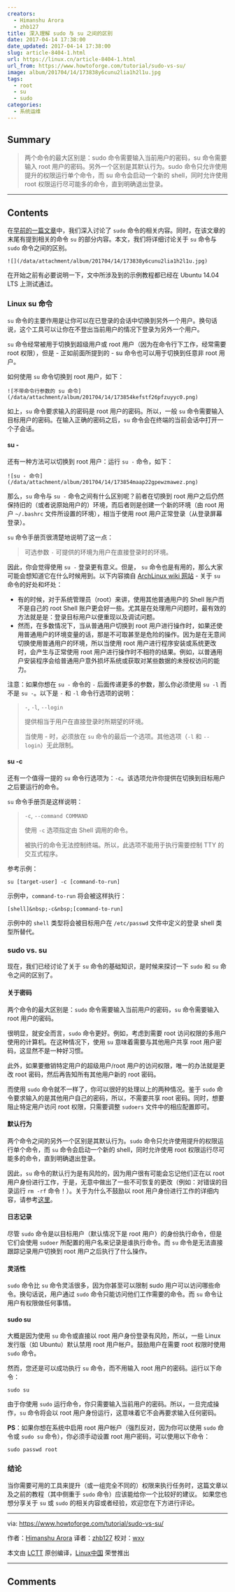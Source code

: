 ```yaml
---
creators:
  - Himanshu Arora
  - zhb127
title: 深入理解 sudo 与 su 之间的区别
date: 2017-04-14 17:38:00
date_updated: 2017-04-14 17:38:00
slug: article-8404-1.html
url: https://linux.cn/article-8404-1.html
url_from: https://www.howtoforge.com/tutorial/sudo-vs-su/
image: album/201704/14/173838y6cunu2lia1h2l1u.jpg
tags:
  - root
  - su
  - sudo
categories:
  - 系统运维
---
```


## Summary

> 两个命令的最大区别是：sudo 命令需要输入当前用户的密码，su 命令需要输入 root 用户的密码。另外一个区别是其默认行为。sudo 命令只允许使用提升的权限运行单个命令，而 su 命令会启动一个新的 shell，同时允许使用 root 权限运行尽可能多的命令，直到明确退出登录。

***

<!-- more -->

## Contents

在[早前的一篇文章](https://www.howtoforge.com/tutorial/sudo-beginners-guide/)中，我们深入讨论了 `sudo` 命令的相关内容。同时，在该文章的末尾有提到相关的命令 `su` 的部分内容。本文，我们将详细讨论关于 `su` 命令与 `sudo` 命令之间的区别。

`![](/data/attachment/album/201704/14/173838y6cunu2lia1h2l1u.jpg)`

在开始之前有必要说明一下，文中所涉及到的示例教程都已经在 Ubuntu 14.04 LTS 上测试通过。

### Linux su 命令

`su` 命令的主要作用是让你可以在已登录的会话中切换到另外一个用户。换句话说，这个工具可以让你在不登出当前用户的情况下登录为另外一个用户。

`su` 命令经常被用于切换到超级用户或 root 用户（因为在命令行下工作，经常需要 root 权限），但是 - 正如前面所提到的 - su 命令也可以用于切换到任意非 root 用户。

如何使用 `su` 命令切换到 root 用户，如下：

`![不带命令行参数的 su 命令](/data/attachment/album/201704/14/173854kefstf26pfzuyyc0.png)`

如上，`su` 命令要求输入的密码是 root 用户的密码。所以，一般 `su` 命令需要输入目标用户的密码。在输入正确的密码之后，`su` 命令会在终端的当前会话中打开一个子会话。

#### su -

还有一种方法可以切换到 root 用户：运行 `su -` 命令，如下：

`![su - 命令](/data/attachment/album/201704/14/173854maap22gpewzmawez.png)`

那么，`su` 命令与 `su -` 命令之间有什么区别呢？前者在切换到 root 用户之后仍然保持旧的（或者说原始用户的）环境，而后者则是创建一个新的环境（由 root 用户 `~/.bashrc` 文件所设置的环境），相当于使用 root 用户正常登录（从登录屏幕登录）。

`su` 命令手册页很清楚地说明了这一点：

> 
> 可选参数 `-` 可提供的环境为用户在直接登录时的环境。
> 
> 
> 

因此，你会觉得使用 `su -` 登录更有意义。但是， `su` 命令也是有用的，那么大家可能会想知道它在什么时候用到。以下内容摘自 [ArchLinux wiki 网站](https://wiki.archlinux.org/index.php/Su) - 关于 `su` 命令的好处和坏处：

* 有的时候，对于系统管理员（root）来讲，使用其他普通用户的 Shell 账户而不是自己的 root Shell 账户更会好一些。尤其是在处理用户问题时，最有效的方法就是是：登录目标用户以便重现以及调试问题。
* 然而，在多数情况下，当从普通用户切换到 root 用户进行操作时，如果还使用普通用户的环境变量的话，那是不可取甚至是危险的操作。因为是在无意间切换使用普通用户的环境，所以当使用 root 用户进行程序安装或系统更改时，会产生与正常使用 root 用户进行操作时不相符的结果。例如，以普通用户安装程序会给普通用户意外损坏系统或获取对某些数据的未授权访问的能力。

注意：如果你想在 `su -` 命令的 `-` 后面传递更多的参数，那么你必须使用 `su -l` 而不是 `su -`。以下是 `-` 和 `-l` 命令行选项的说明：

> 
> `-`, `-l`, `--login`
> 
> 
> 提供相当于用户在直接登录时所期望的环境。
> 
> 
> 当使用 - 时，必须放在 `su` 命令的最后一个选项。其他选项（`-l` 和 `--login`）无此限制。
> 
> 
> 

#### su -c

还有一个值得一提的 `su` 命令行选项为：`-c`。该选项允许你提供在切换到目标用户之后要运行的命令。

`su` 命令手册页是这样说明：

> 
> `-c`, `--command COMMAND`
> 
> 
> 使用 `-c` 选项指定由 Shell 调用的命令。
> 
> 
> 被执行的命令无法控制终端。所以，此选项不能用于执行需要控制 TTY 的交互式程序。
> 
> 
> 

参考示例：

```shell
su [target-user] -c [command-to-run]
```

示例中，`command-to-run` 将会被这样执行：

```shell
[shell]&nbsp;-c&nbsp;[command-to-run]
```

示例中的 `shell` 类型将会被目标用户在 `/etc/passwd` 文件中定义的登录 shell 类型所替代。

### sudo vs. su

现在，我们已经讨论了关于 `su` 命令的基础知识，是时候来探讨一下 `sudo` 和 `su` 命令之间的区别了。

#### 关于密码

两个命令的最大区别是：`sudo` 命令需要输入当前用户的密码，`su` 命令需要输入 root 用户的密码。

很明显，就安全而言，`sudo` 命令更好。例如，考虑到需要 root 访问权限的多用户使用的计算机。在这种情况下，使用 `su` 意味着需要与其他用户共享 root 用户密码，这显然不是一种好习惯。

此外，如果要撤销特定用户的超级用户/root 用户的访问权限，唯一的办法就是更改 root 密码，然后再告知所有其他用户新的 root 密码。

而使用 `sudo` 命令就不一样了，你可以很好的处理以上的两种情况。鉴于 `sudo` 命令要求输入的是其他用户自己的密码，所以，不需要共享 root 密码。同时，想要阻止特定用户访问 root 权限，只需要调整 `sudoers` 文件中的相应配置即可。

#### 默认行为

两个命令之间的另外一个区别是其默认行为。`sudo` 命令只允许使用提升的权限运行单个命令，而 `su` 命令会启动一个新的 shell，同时允许使用 root 权限运行尽可能多的命令，直到明确退出登录。

因此，`su` 命令的默认行为是有风险的，因为用户很有可能会忘记他们正在以 root 用户身份进行工作，于是，无意中做出了一些不可恢复的更改（例如：对错误的目录运行 `rm -rf` 命令！）。关于为什么不鼓励以 root 用户身份进行工作的详细内容，请参考[这里](http://askubuntu.com/questions/16178/why-is-it-bad-to-login-as-root)。

#### 日志记录

尽管 `sudo` 命令是以目标用户（默认情况下是 root 用户）的身份执行命令，但是它们会使用 `sudoer` 所配置的用户名来记录是谁执行命令。而 `su` 命令是无法直接跟踪记录用户切换到 root 用户之后执行了什么操作。

#### 灵活性

`sudo` 命令比 `su` 命令灵活很多，因为你甚至可以限制 sudo 用户可以访问哪些命令。换句话说，用户通过 `sudo` 命令只能访问他们工作需要的命令。而 `su` 命令让用户有权限做任何事情。

#### sudo su

大概是因为使用 `su` 命令或直接以 root 用户身份登录有风险，所以，一些 Linux 发行版（如 Ubuntu）默认禁用 root 用户帐户。鼓励用户在需要 root 权限时使用 `sudo` 命令。

然而，您还是可以成功执行 `su` 命令，而不用输入 root 用户的密码。运行以下命令：

```shell
sudo su
```

由于你使用 `sudo` 运行命令，你只需要输入当前用户的密码。所以，一旦完成操作，`su` 命令将会以 root 用户身份运行，这意味着它不会再要求输入任何密码。

**PS**：如果你想在系统中启用 root 用户帐户（强烈反对，因为你可以使用 `sudo` 命令或 `sudo su` 命令），你必须手动设置 root 用户密码，可以使用以下命令：

```shell
sudo passwd root
```

### 结论

当你需要可用的工具来提升（或一组完全不同的）权限来执行任务时，这篇文章以及之前的教程（其中侧重于 `sudo` 命令）应该能给你一个比较好的建议。 如果您也想分享关于 `su` 或 `sudo` 的相关内容或者经验，欢迎您在下方进行评论。

---

via: <https://www.howtoforge.com/tutorial/sudo-vs-su/>

作者：[Himanshu Arora](https://www.howtoforge.com/tutorial/sudo-vs-su/) 译者：[zhb127](https://github.com/zhb127) 校对：[wxy](https://github.com/wxy)

本文由 [LCTT](https://github.com/LCTT/TranslateProject) 原创编译，[Linux中国](https://linux.cn/) 荣誉推出

***

## Comments
